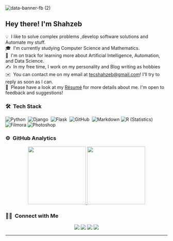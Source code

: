 
![data-banner-fb (2)](https://user-images.githubusercontent.com/63748662/182264363-48e52bd2-69e7-41c4-b998-7048bf7718b3.jpg)

<h2>Hey there! I'm Shahzeb</h2>

<!-- ## 👋 &nbsp;Hey there! I'm Aditya -->

💡 &nbsp;I like to solve complex problems ,develop software solutions and Automate my stuff.\
🎓 &nbsp;I'm currently studying Computer Science and Mathematics.\
🌱 &nbsp;I'm on track for learning more about Artificial Intelligence, Automation, and Data Science.\
✍️ &nbsp;In my free time, I work on my personality and Blog writing as hobbies\
✉️ &nbsp;You can contact me on my email at tecshahzeb@gmail.com! I'll try to reply as soon as I can.\
📄 &nbsp;Please have a look at my [Résumé](https://github.com/Shahzeb-A/Shahzeb-A/files/6951042/Navy.Blue.and.Black.Professional.Resume.1.pdf)
 for more details about me. I'm open to feedback and suggestions!


### 🛠 &nbsp;Tech Stack
![Python](https://img.shields.io/badge/-Python-05122A?style=flat&logo=python)&nbsp;
![Django](https://img.shields.io/badge/-Django-05122A?style=flat&logo=django&logoColor=092E20)&nbsp;
![Flask](https://img.shields.io/badge/-Flask-05122A?style=flat&logo=flask)&nbsp;
![GitHub](https://img.shields.io/badge/-GitHub-05122A?style=flat&logo=github)&nbsp;
![Markdown](https://img.shields.io/badge/-Markdown-05122A?style=flat&logo=markdown)
![R (Statistics)](https://img.shields.io/badge/-R-05122A?style=flat&logo=R&logoColor=276DC3)
![Filmora](https://img.shields.io/badge/-Filmora%20X-05122A?style=flat&logo=Filmora%20x)
![Photoshop](https://img.shields.io/badge/-Photoshop-05122A?style=flat&logo=adobe-photoshop)&nbsp;

### ⚙️ &nbsp;GitHub Analytics

<p align="center">
<a href="https://github.com/Shahzeb-A">
  <img height="180em" src="https://github-readme-stats.vercel.app/api?username=Shahzeb-A&show_icons=true&theme=radical"/>
  <img height="180em" src="https://github-readme-stats-eight-theta.vercel.app/api/top-langs/?username=Shahzeb-A&layout=compact&langs_count=8&theme=radical"/>
</a>
</p>

### 🤝🏻 &nbsp;Connect with Me
<p align="center">
<a href="https://lamatechnologies.com/"><img src="https://img.shields.io/badge/-LamaTechnologies-3423A6?style=flat&logo=Google-Chrome&logoColor=white"/></a>
<a href="tecshahzeb@gmail.com"><img src="https://img.shields.io/badge/-tecshahzeb@gmail.com-D14836?style=flat&logo=Gmail&logoColor=white"/></a>
<a href="https://www.linkedin.com/in/shahzeb-ali-34a1841a2/"><img src="https://img.shields.io/badge/-Shahzeb%20Ali%20-0077B5?style=flat&logo=Linkedin&logoColor=white"/></a>
<a href="https://www.facebook.com/profile.php?id=100009494757377"><img src="https://img.shields.io/badge/-@Shahzeb-1877F2?style=flat&logo=Facebook&logoColor=white"/></a>

-----


